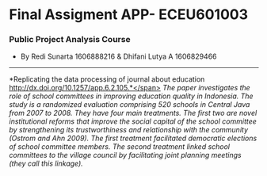Final Assigment APP- ECEU601003
==========================
### Public Project Analysis Course
* By Redi Sunarta 1606888216 & Dhifani Lutya A 1606829466

---
<span style="size:5"> *Replicating the data processing of journal about education http://dx.doi.org/10.1257/app.6.2.105.*</span>
*The paper investigates the role of school committees in improving education quality in Indonesia. The study is a randomized evaluation comprising 520 schools in Central Java from 2007 to 2008. They have four main treatments. The first two are novel institutional reforms that improve the social capital of the school committee by strengthening its trustworthiness and relationship with the community (Ostrom and Ahn 2009). The first treatment facilitated democratic elections of school committee members. The second treatment linked school committees to the village council by facilitating joint planning meetings (they call this linkage).*

 
